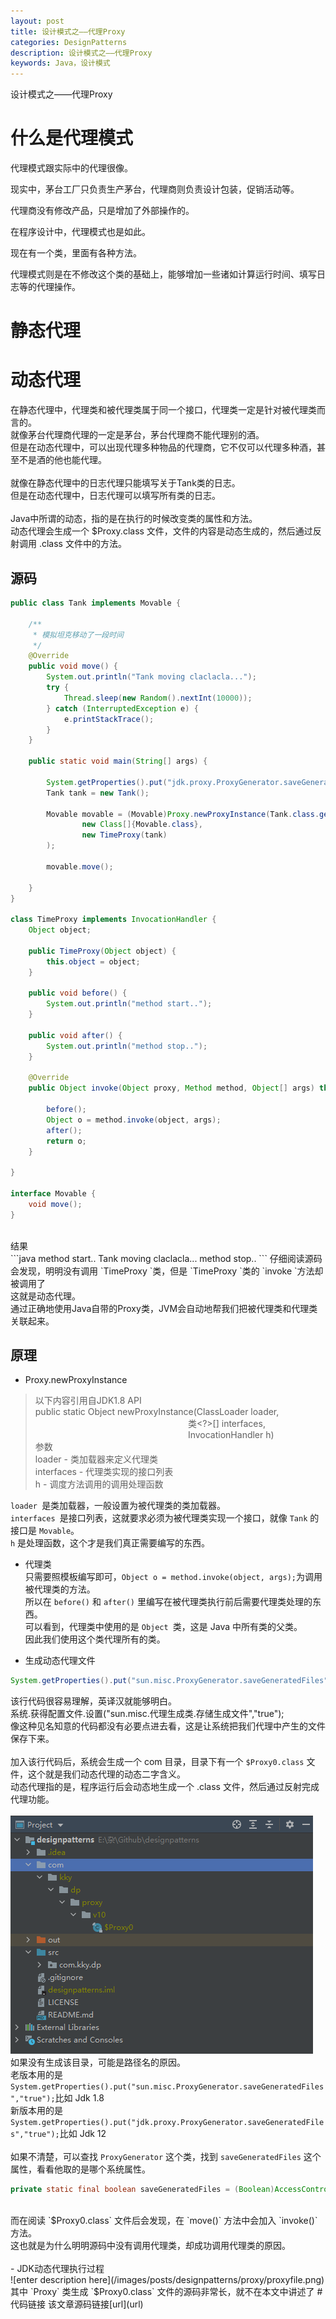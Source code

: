```yaml
---
layout: post
title: 设计模式之——代理Proxy
categories: DesignPatterns
description: 设计模式之——代理Proxy
keywords: Java，设计模式
---
```


设计模式之——代理Proxy

# 什么是代理模式

代理模式跟实际中的代理很像。

现实中，茅台工厂只负责生产茅台，代理商则负责设计包装，促销活动等。

代理商没有修改产品，只是增加了外部操作的。

在程序设计中，代理模式也是如此。

现在有一个类，里面有各种方法。

代理模式则是在不修改这个类的基础上，能够增加一些诸如计算运行时间、填写日志等的代理操作。

# 静态代理

# 动态代理
在静态代理中，代理类和被代理类属于同一个接口，代理类一定是针对被代理类而言的。<br>
就像茅台代理商代理的一定是茅台，茅台代理商不能代理别的酒。<br>
但是在动态代理中，可以出现代理多种物品的代理商，它不仅可以代理多种酒，甚至不是酒的他也能代理。<br>
<br>
就像在静态代理中的日志代理只能填写关于Tank类的日志。<br>
但是在动态代理中，日志代理可以填写所有类的日志。<br>
<br>
Java中所谓的动态，指的是在执行的时候改变类的属性和方法。<br>
动态代理会生成一个 $Proxy.class 文件，文件的内容是动态生成的，然后通过反射调用 .class 文件中的方法。<br>

## 源码
```java
public class Tank implements Movable {

    /**
     * 模拟坦克移动了一段时间
     */
    @Override
    public void move() {
        System.out.println("Tank moving claclacla...");
        try {
            Thread.sleep(new Random().nextInt(10000));
        } catch (InterruptedException e) {
            e.printStackTrace();
        }
    }

    public static void main(String[] args) {
        
        System.getProperties().put("jdk.proxy.ProxyGenerator.saveGeneratedFiles","true");
        Tank tank = new Tank();

        Movable movable = (Movable)Proxy.newProxyInstance(Tank.class.getClassLoader(),
                new Class[]{Movable.class}, 
                new TimeProxy(tank)
        );

        movable.move();

    }
}

class TimeProxy implements InvocationHandler {
    Object object;

    public TimeProxy(Object object) {
        this.object = object;
    }

    public void before() {
        System.out.println("method start..");
    }

    public void after() {
        System.out.println("method stop..");
    }

    @Override
    public Object invoke(Object proxy, Method method, Object[] args) throws Throwable {

        before();
        Object o = method.invoke(object, args);
        after();
        return o;
    }

}

interface Movable {
    void move();
}
```
<br>
结果
<br>
```java
method start..
Tank moving claclacla...
method stop..
```
仔细阅读源码会发现，明明没有调用 `TimeProxy `类，但是 `TimeProxy `类的 `invoke `方法却被调用了<br>
这就是动态代理。<br>
通过正确地使用Java自带的Proxy类，JVM会自动地帮我们把被代理类和代理类关联起来。<br>

## 原理

- Proxy.newProxyInstance<br>
> 以下内容引用自JDK1.8 API<br>
> public static Object newProxyInstance(ClassLoader loader,<br>
> &nbsp;&nbsp;&nbsp;&nbsp;&nbsp;&nbsp;&nbsp;&nbsp;&nbsp;&nbsp;&nbsp;&nbsp;&nbsp;&nbsp;&nbsp;&nbsp;&nbsp;&nbsp;&nbsp;&nbsp;&nbsp;&nbsp;&nbsp;&nbsp;&nbsp;&nbsp;&nbsp;&nbsp;&nbsp;&nbsp;&nbsp;&nbsp;&nbsp;&nbsp;&nbsp;&nbsp;&nbsp;&nbsp;&nbsp;&nbsp;&nbsp;&nbsp;&nbsp;&nbsp;&nbsp;&nbsp;&nbsp;&nbsp;&nbsp;&nbsp;&nbsp;&nbsp;&nbsp;&nbsp;&nbsp;&nbsp;&nbsp;&nbsp;&nbsp;&nbsp;&nbsp; 类\<?>[] interfaces,<br>
>&nbsp;&nbsp;&nbsp;&nbsp;&nbsp;&nbsp;&nbsp;&nbsp;&nbsp;&nbsp;&nbsp;&nbsp;&nbsp;&nbsp;&nbsp;&nbsp;&nbsp;&nbsp;&nbsp;&nbsp;&nbsp;&nbsp;&nbsp;&nbsp;&nbsp;&nbsp;&nbsp;&nbsp;&nbsp;&nbsp;&nbsp;&nbsp;&nbsp;&nbsp;&nbsp;&nbsp;&nbsp;&nbsp;&nbsp;&nbsp;&nbsp;&nbsp;&nbsp;&nbsp;&nbsp;&nbsp;&nbsp;&nbsp;&nbsp;&nbsp;&nbsp;&nbsp;&nbsp;&nbsp;&nbsp;&nbsp;&nbsp;&nbsp;&nbsp;&nbsp;&nbsp; InvocationHandler h)<br>
> 参数 <br>
> loader - 类加载器来定义代理类 <br>
> interfaces - 代理类实现的接口列表 <br>
> h - 调度方法调用的调用处理函数<br>

`loader `是类加载器，一般设置为被代理类的类加载器。<br>
`interfaces `是接口列表，这就要求必须为被代理类实现一个接口，就像 `Tank` 的接口是 `Movable`。<br>
`h` 是处理函数，这个才是我们真正需要编写的东西。<br>

- 代理类<br>
只需要照模板编写即可，`Object o = method.invoke(object, args);`为调用被代理类的方法。<br>
所以在 `before()` 和 `after()` 里编写在被代理类执行前后需要代理类处理的东西。<br>
可以看到，代理类中使用的是 `Object `类，这是 Java 中所有类的父类。<br>
因此我们使用这个类代理所有的类。<br>

- 生成动态代理文件<br>
```java
System.getProperties().put("sun.misc.ProxyGenerator.saveGeneratedFiles","true");
```
该行代码很容易理解，英译汉就能够明白。<br>
系统.获得配置文件.设置("sun.misc.代理生成类.存储生成文件","true");<br>
像这种见名知意的代码都没有必要点进去看，这是让系统把我们代理中产生的文件保存下来。<br>
<br>
加入该行代码后，系统会生成一个 com 目录，目录下有一个 `$Proxy0.class` 文件，这个就是我们动态代理的动态二字含义。<br>
动态代理指的是，程序运行后会动态地生成一个 .class 文件，然后通过反射完成代理功能。<br>
<br>
![enter description here](/images/posts/designpatterns/proxy/proxyfile.png)
<br>
如果没有生成该目录，可能是路径名的原因。<br>
老版本用的是`System.getProperties().put("sun.misc.ProxyGenerator.saveGeneratedFiles","true");`比如 Jdk 1.8<br>
新版本用的是`System.getProperties().put("jdk.proxy.ProxyGenerator.saveGeneratedFiles","true");`比如 Jdk 12<br>
<br>
如果不清楚，可以查找 `ProxyGenerator` 这个类，找到 `saveGeneratedFiles` 这个属性，看看他取的是哪个系统属性。<br>
```java
private static final boolean saveGeneratedFiles = (Boolean)AccessController.doPrivileged(new GetBooleanAction("sun.misc.ProxyGenerator.saveGeneratedFiles"));
```
<br>
而在阅读 `$Proxy0.class` 文件后会发现，在 `move()` 方法中会加入 `invoke()` 方法。<br>
这也就是为什么明明源码中没有调用代理类，却成功调用代理类的原因。<br>
<br>
- JDK动态代理执行过程<br>
![enter description here](/images/posts/designpatterns/proxy/proxyfile.png)
其中 `Proxy` 类生成 `$Proxy0.class` 文件的源码非常长，就不在本文中讲述了
# 代码链接
该文章源码链接[url](url)
